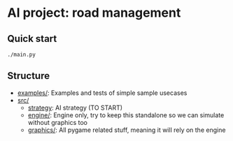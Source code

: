 # AI project: road management

## Quick start

`./main.py`

## Structure

- [examples/](./examples/): Examples and tests of simple sample usecases
- [src/](./src/)
    - [strategy](./src/strategy.py): AI strategy (TO START)
    - [engine/](./src/engine/): Engine only, try to keep this standalone so we can simulate without graphics too
    - [graphics/](./src/graphics/): All pygame related stuff, meaning it will rely on the engine
